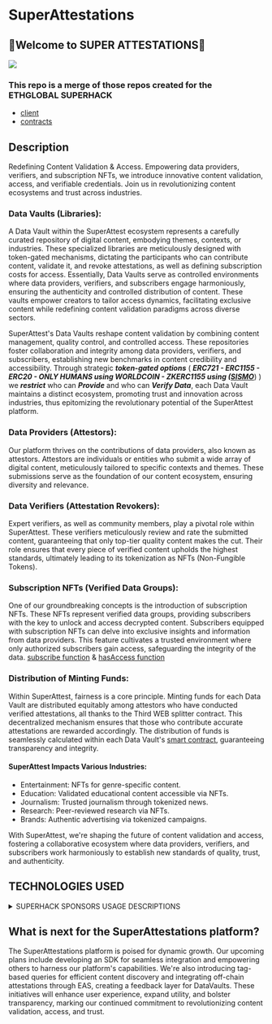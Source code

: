 # SuperAttestations

## 🦸Welcome to SUPER ATTESTATIONS🦸 
<img src="https://gateway.lighthouse.storage/ipfs/QmeJWU35G1F1JUMw5PsW2UaCYp3n3NmStrBiymuAQmGu28">

### This repo is a merge of those repos created for the ETHGLOBAL SUPERHACK
- [client](https://github.com/tse-lao/data-library)
- [contracts](https://github.com/nijoe1/superAttestations)

## Description

Redefining Content Validation & Access. Empowering data providers, verifiers, and subscription NFTs, we introduce innovative content validation, access, and verifiable credentials. Join us in revolutionizing content ecosystems and trust across industries.

### Data Vaults (Libraries):

A Data Vault within the SuperAttest ecosystem represents a carefully curated repository of digital content, embodying themes, contexts, or industries. These specialized libraries are meticulously designed with token-gated mechanisms, dictating the participants who can contribute content, validate it, and revoke attestations, as well as defining subscription costs for access. Essentially, Data Vaults serve as controlled environments where data providers, verifiers, and subscribers engage harmoniously, ensuring the authenticity and controlled distribution of content. These vaults empower creators to tailor access dynamics, facilitating exclusive content while redefining content validation paradigms across diverse sectors.

SuperAttest's Data Vaults reshape content validation by combining content management, quality control, and controlled access. These repositories foster collaboration and integrity among data providers, verifiers, and subscribers, establishing new benchmarks in content credibility and accessibility. Through strategic ***token-gated options*** ( ***ERC721 - ERC1155 - ERC20 - ONLY HUMANS using WORLDCOIN - ZKERC1155 using ([SISMO](https://github.com/nijoe1/super-attestations/blob/main/contracts/contracts/TokenGatedContracts.sol/ERC1155/ZKAccessControl.sol)***) ) we ***restrict*** who can ***Provide*** and who can ***Verify Data***, each Data Vault maintains a distinct ecosystem, promoting trust and innovation across industries, thus epitomizing the revolutionary potential of the SuperAttest platform.

### Data Providers (Attestors):

Our platform thrives on the contributions of data providers, also known as attestors. Attestors are individuals or entities who submit a wide array of digital content, meticulously tailored to specific contexts and themes. These submissions serve as the foundation of our content ecosystem, ensuring diversity and relevance.

### Data Verifiers (Attestation Revokers):

Expert verifiers, as well as community members, play a pivotal role within SuperAttest. These verifiers meticulously review and rate the submitted content, guaranteeing that only top-tier quality content makes the cut. Their role ensures that every piece of verified content upholds the highest standards, ultimately leading to its tokenization as NFTs (Non-Fungible Tokens).

### Subscription NFTs (Verified Data Groups):

One of our groundbreaking concepts is the introduction of subscription NFTs. These NFTs represent verified data groups, providing subscribers with the key to unlock and access decrypted content. Subscribers equipped with subscription NFTs can delve into exclusive insights and information from data providers. This feature cultivates a trusted environment where only authorized subscribers gain access, safeguarding the integrity of the data. [subscribe function](https://github.com/nijoe1/super-attestations/blob/main/contracts/contracts/superAttestationsSchemaFactory.sol#L181) & [hasAccess function](https://github.com/nijoe1/super-attestations/blob/main/contracts/contracts/superAttestationsSchemaFactory.sol#L203) 

### Distribution of Minting Funds:

Within SuperAttest, fairness is a core principle. Minting funds for each Data Vault are distributed equitably among attestors who have conducted verified attestations, all thanks to the Third WEB splitter contract. This decentralized mechanism ensures that those who contribute accurate attestations are rewarded accordingly. The distribution of funds is seamlessly calculated within each Data Vault's [smart contract](https://github.com/nijoe1/super-attestations/blob/main/contracts/contracts/superResolver.sol#L188), guaranteeing transparency and integrity.

#### SuperAttest Impacts Various Industries:

- Entertainment: NFTs for genre-specific content.
- Education: Validated educational content accessible via NFTs.
- Journalism: Trusted journalism through tokenized news.
- Research: Peer-reviewed research via NFTs.
- Brands: Authentic advertising via tokenized campaigns.

With SuperAttest, we're shaping the future of content validation and access, fostering a collaborative ecosystem where data providers, verifiers, and subscribers work harmoniously to establish new standards of quality, trust, and authenticity.


## TECHNOLOGIES USED

<details>
<summary>SUPERHACK SPONSORS USAGE DESCRIPTIONS</summary>
  
### ETHEREUM ATTESTATION SERVICE

SuperAttestations harnesses the power of the Ethereum Attestation Service (EAS) to empower users in designing their subscription-based schemas. These customizable schemas play a pivotal role in defining the rules of attestation, revocation, and the duration of revocation periods. This innovation is facilitated by implementing a superResolver proxy factory, a cornerstone of our platform's architecture. Attesters contribute data, revokers meticulously verify the submitted content, and subscribers gain access to decrypt the attestation content. This synergy of elements within the EAS framework ensures a robust and secure ecosystem, where data validation and access are elevated to new levels of transparency and trust.

- [SuperResolverFactory](https://github.com/nijoe1/super-attestations/blob/main/contracts/contracts/superAttestationsSchemaFactory.sol)
- [SuperResolver](https://github.com/nijoe1/super-attestations/blob/main/contracts/contracts/superResolver.sol)

### WORLDCOIN X LAYER ZERO

We created a ***human verification soulbound badge ERC721 token that can get claimed once***.
This token is then minted on the Base Blockchain using **Layer Zero**.
- [CrossChainTransaction LayerZeroScan](https://testnet.layerzeroscan.com/10132/address/0x1cf8ed1107427fe78e89938c3988376523569a48/message/10160/address/0xb84c99e037f326157fe9196c89a0464f6202c9bb/nonce/1)
- [Optimism Worldcoin cross chain mint](https://goerli-optimism.etherscan.io/tx/0xd7943c079205ffae67b38d5774ccbe06fe75e18079fca0b97ab975750a3cacc9)
- [Optimism Worldcoin contract](https://goerli-optimism.etherscan.io/address/0x1cf8ed1107427fe78e89938c3988376523569a48)
- [Base Destination contract](https://goerli.basescan.org/address/0xb84C99e037f326157Fe9196c89A0464F6202C9bb#code)
- [Goerli Destination contract](https://goerli.etherscan.io/address/0xda45e5ad945bc5330f7a6f0d3504cbbfc5fd401a#internaltx)

### OPTIMISM & BASE

SuperAttestations is built on the foundation of the Ethereum Attestation Service (EAS) protocol, allowing us to offer unparalleled customization in determining who can access, attest, and revoke on attestations. Through this robust infrastructure, we provide the flexibility to token-gate schemas, enabling time-based subscriptions and encrypted access via IPFS and Lighthouse data. This dynamic approach ensures that subscribers gain exclusive access to the attested content, fostering a secure and transparent environment within the SuperAttestations ecosystem. Our integration with the Optimism and Base chains further extends this functionality, creating a seamless experience for our users across multiple blockchain networks.

#### OPTIMISM GOERLI CONTRACTS
  - [SuperResolverFactory](https://goerli-optimism.etherscan.io/address/0x4023B304553184AA15105418Ef00EA69Fb13a562#code)
  - [SuperResolverImplementation](https://goerli-optimism.etherscan.io/address/0xCb322BA199Df65C793A93F1ac2ECf49Ab00f19F3#code)
  - [WORLDCOIN-SOULBOUND-TOKEN](https://goerli-optimism.etherscan.io/address/0x1Cf8eD1107427Fe78E89938c3988376523569A48)
  - [CustomTokenGatedFactoryContract](https://goerli-optimism.etherscan.io/address/0x42408c20A51F4C2068CC4B1fc94A19c7fc18d4F0)

#### BASE GOERLI CONTRACTS
  - [SuperResolverFactory](https://goerli.basescan.org/address/0xCF0374a618403D2eF29F100fb1fF2Ca16cc3eb95#code)
  - [SuperResolverImplementation](https://goerli.basescan.org/address/0x1CA26139eF51e754326bce8066DD335560E987D5#code)
  - [WORLDCOIN-DESTINATION-TOKEN](https://goerli.basescan.org/address/0xb84C99e037f326157Fe9196c89A0464F6202C9bb#code)
  - [CustomTokenGatedFactoryContract](https://goerli.basescan.org/address/0xCF0374a618403D2eF29F100fb1fF2Ca16cc3eb95#code)

### THEGRAPH

Leveraging The Graph's capabilities, we've deployed SubGraphs to meticulously index all the Data Vaults created on both the Goerli Optimism and Goerli Base chains. This strategic deployment ensures that our platform seamlessly accesses and organizes the vast array of data within these vaults, enhancing the efficiency and effectiveness of our system.

- [Events](https://github.com/nijoe1/super-attestations/blob/main/contracts/contracts/superAttestationsSchemaFactory.sol#L59)
- [SubGraph-OptimismGoerli](https://github.com/tse-lao/superattestation)
- [SubGraph-BaseGoerli](https://github.com/tse-lao/baseGraph)

  
### SAFE X GELATO

We've harnessed the power of Safe Paymaster in conjunction with ScopeGuard from Zodiac and the Gelato network. While we haven't yet integrated it directly into the application, our plans include showcasing a successful sponsored transaction on the Optimism chain. This strategic approach ensures a secure and seamless payment mechanism, further enhancing the user experience within the SuperAttestations platform.

- [Safe-Paymaster-Contracts](https://github.com/nijoe1/super-attestations/tree/main/contracts/contracts/Safe_Paymaster)
- [SafexGelatoScripts](https://github.com/nijoe1/super-attestations/tree/main/contracts/scripts)
  
</details>

## What is next for the SuperAttestations platform?

The SuperAttestations platform is poised for dynamic growth. Our upcoming plans include developing an SDK for seamless integration and empowering others to harness our platform's capabilities. We're also introducing tag-based queries for efficient content discovery and integrating off-chain attestations through EAS, creating a feedback layer for DataVaults. These initiatives will enhance user experience, expand utility, and bolster transparency, marking our continued commitment to revolutionizing content validation, access, and trust.


